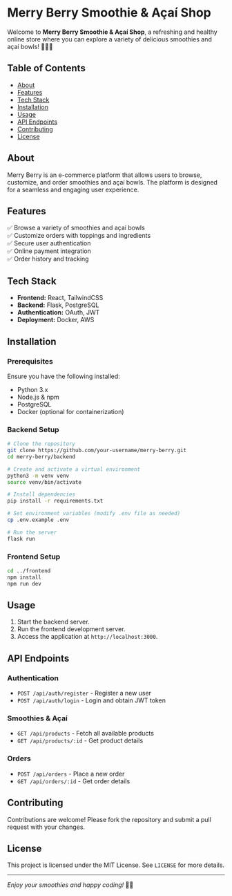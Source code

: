 # Merry Berry Smoothie & Açaí Shop

Welcome to **Merry Berry Smoothie & Açaí Shop**, a refreshing and healthy online store where you can explore a variety of delicious smoothies and açaí bowls! 🍓🍌🥑

## Table of Contents
- [About](#about)
- [Features](#features)
- [Tech Stack](#tech-stack)
- [Installation](#installation)
- [Usage](#usage)
- [API Endpoints](#api-endpoints)
- [Contributing](#contributing)
- [License](#license)

## About
Merry Berry is an e-commerce platform that allows users to browse, customize, and order smoothies and açaí bowls. The platform is designed for a seamless and engaging user experience.

## Features
✅ Browse a variety of smoothies and açaí bowls  
✅ Customize orders with toppings and ingredients  
✅ Secure user authentication  
✅ Online payment integration  
✅ Order history and tracking  

## Tech Stack
- **Frontend:** React, TailwindCSS
- **Backend:** Flask, PostgreSQL
- **Authentication:** OAuth, JWT
- **Deployment:** Docker, AWS

## Installation
### Prerequisites
Ensure you have the following installed:
- Python 3.x
- Node.js & npm
- PostgreSQL
- Docker (optional for containerization)

### Backend Setup
```bash
# Clone the repository
git clone https://github.com/your-username/merry-berry.git
cd merry-berry/backend

# Create and activate a virtual environment
python3 -m venv venv
source venv/bin/activate

# Install dependencies
pip install -r requirements.txt

# Set environment variables (modify .env file as needed)
cp .env.example .env

# Run the server
flask run
```

### Frontend Setup
```bash
cd ../frontend
npm install
npm run dev
```

## Usage
1. Start the backend server.
2. Run the frontend development server.
3. Access the application at `http://localhost:3000`.

## API Endpoints
### Authentication
- `POST /api/auth/register` - Register a new user
- `POST /api/auth/login` - Login and obtain JWT token

### Smoothies & Açaí
- `GET /api/products` - Fetch all available products
- `GET /api/products/:id` - Get product details

### Orders
- `POST /api/orders` - Place a new order
- `GET /api/orders/:id` - Get order details

## Contributing
Contributions are welcome! Please fork the repository and submit a pull request with your changes.

## License
This project is licensed under the MIT License. See `LICENSE` for more details.

---
_Enjoy your smoothies and happy coding!_ 🍹✨
